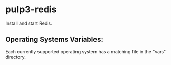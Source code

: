 pulp3-redis
===========

Install and start Redis.

Operating Systems Variables:
----------------------------

Each currently supported operating system has a matching file in the "vars"
directory.

